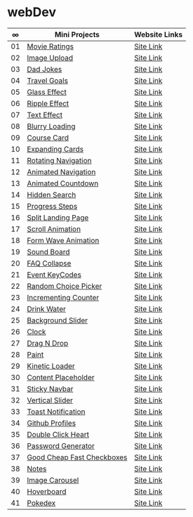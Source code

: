 # webDev

|  ∞  | Mini Projects                                                                                                     | Website Links                                              |
| :-: | ----------------------------------------------------------------------------------------------------------------- | ---------------------------------------------------------- |
| 01  | [Movie Ratings](https://github.com/abdullahtabish/webDev/tree/main/Movie%20Ratings)                               | [Site Link](https://count-movieratings.netlify.app/)       |
| 02  | [Image Upload](https://github.com/abdullahtabish/webDev/tree/main/Image%20Upload)                                 | [Site Link](https://count-imageupload.herokuapp.com/)      |
| 03  | [Dad Jokes](https://github.com/abdullahtabish/webDev/tree/main/Dad%20Jokes)                                       | [Site Link](https://count-dadjokes.netlify.app/)           |
| 04  | [Travel Goals](https://github.com/abdullahtabish/webDev/tree/main/Travel%20Goals)                                 | [Site Link](https://count-travelgoals.netlify.app/)        |
| 05  | [Glass Effect](https://github.com/abdullahtabish/webDev/tree/main/Glass%20Effect)                                 | [Site Link](https://count-glasseffect.netlify.app/)        |
| 06  | [Ripple Effect](https://github.com/abdullahtabish/webDev/tree/main/Ripple%20Effect)                               | [Site Link](https://count-rippleeffect.netlify.app/)       |
| 07  | [Text Effect](https://github.com/abdullahtabish/webDev/tree/main/Text%20Effect)                                   | [Site Link](https://count-texteffect.netlify.app/)         |
| 08  | [Blurry Loading](https://github.com/abdullahtabish/webDev/tree/main/Blurry%20Loading)                             | [Site Link](https://count-blurryloading.netlify.app/)      |
| 09  | [Course Card](https://github.com/abdullahtabish/webDev/tree/main/Course%20Card)                                   | [Site Link](https://count-coursecard.netlify.app/)         |
| 10  | [Expanding Cards](https://github.com/abdullahtabish/webDev/tree/main/Expanding%20Cards)                           | [Site Link](https://count-expandingcards.netlify.app/)     |
| 11  | [Rotating Navigation](https://github.com/abdullahtabish/webDev/tree/main/Rotating%20Navigation)                   | [Site Link](https://count-chartreuxcat.netlify.app/)       |
| 12  | [Animated Navigation](https://github.com/abdullahtabish/webDev/tree/main/Animated%20Navigation)                   | [Site Link](https://count-animatednavigation.netlify.app/) |
| 13  | [Animated Countdown](https://github.com/abdullahtabish/webDev/tree/main/Animated%20Countdown)                     | [Site Link](https://count-animatedcountdown.netlify.app/)  |
| 14  | [Hidden Search](https://github.com/abdullahtabish/webDev/tree/main/Hidden%20Search)                               | [Site Link](https://count-hiddensearch.netlify.app/)       |
| 15  | [Progress Steps](https://github.com/abdullahtabish/webDev/tree/main/Progress%20Steps)                             | [Site Link](https://count-progresssteps.netlify.app/)      |
| 16  | [Split Landing Page](https://github.com/abdullahtabish/webDev/tree/main/Split%20Landing%20Page)                   | [Site Link](https://count-splitlandingpage.netlify.app/)   |
| 17  | [Scroll Animation](https://github.com/abdullahtabish/webDev/tree/main/Scroll%20Animation)                         | [Site Link](https://count-scrollanimation.netlify.app/)    |
| 18  | [Form Wave Animation](https://github.com/abdullahtabish/webDev/tree/main/Form%20Wave)                             | [Site Link](https://count-formwave.netlify.app/)           |
| 19  | [Sound Board](https://github.com/abdullahtabish/webDev/tree/main/Sound%20Board)                                   | [Site Link](https://count-soundboard.netlify.app/)         |
| 20  | [FAQ Collapse](https://github.com/abdullahtabish/webDev/tree/main/FAQ%20Collapse)                                 | [Site Link](https://count-faqcollapse.netlify.app/)        |
| 21  | [Event KeyCodes](https://github.com/abdullahtabish/webDev/tree/main/Event%20KeyCodes)                             | [Site Link](https://count-eventkeycodes.netlify.app/)      |
| 22  | [Random Choice Picker](https://github.com/abdullahtabish/webDev/tree/main/Random%20Choice%20Picker)               | [Site Link](https://count-randomchoicepicker.netlify.app/) |
| 23  | [Incrementing Counter](https://github.com/abdullahtabish/webDev/tree/main/Incrementing%20Counter)                 | [Site Link](https://count-incrementcounter.netlify.app/)   |
| 24  | [Drink Water](https://github.com/abdullahtabish/webDev/tree/main/Drink%20Water)                                   | [Site Link](https://count-drinkwater.netlify.app/)         |
| 25  | [Background Slider](https://github.com/abdullahtabish/webDev/tree/main/Background%20Slider)                       | [Site Link](https://count-backgroundslider.netlify.app/)   |
| 26  | [Clock](https://github.com/abdullahtabish/webDev/tree/main/Clock)                                                 | [Site Link](https://count-themeclock.netlify.app/)         |
| 27  | [Drag N Drop](https://github.com/abdullahtabish/webDev/tree/main/Drag%20N%20Drop)                                 | [Site Link](https://count-dragndrop.netlify.app/)          |
| 28  | [Paint](https://github.com/abdullahtabish/webDev/tree/main/Paint)                                                 | [Site Link](https://count-paint.netlify.app/)              |
| 29  | [Kinetic Loader](https://github.com/abdullahtabish/webDev/tree/main/Kinetic%20Loader)                             | [Site Link](https://count-kineticloader.netlify.app/)      |
| 30  | [Content Placeholder](https://github.com/abdullahtabish/webDev/tree/main/Content%20Placeholder)                   | [Site Link](https://count-contentplaceholder.netlify.app/) |
| 31  | [Sticky Navbar](https://github.com/abdullahtabish/webDev/tree/main/Sticky%20Navbar)                               | [Site Link](https://count-stickynavbar.netlify.app/)       |
| 32  | [Vertical Slider](https://github.com/abdullahtabish/webDev/tree/main/Vertical%20Slider)                           | [Site Link](https://count-verticalslider.netlify.app/)     |
| 33  | [Toast Notification](https://github.com/abdullahtabish/webDev/tree/main/Toast%20Notification)                     | [Site Link](https://count-toastnotification.netlify.app/)  |
| 34  | [Github Profiles](https://github.com/abdullahtabish/webDev/tree/main/Github%20Profiles)                           | [Site Link](https://count-githubprofiles.netlify.app/)     |
| 35  | [Double Click Heart](https://github.com/abdullahtabish/webDev/tree/main/Double%20Click%20Heart)                   | [Site Link](https://count-doubleclickheart.netlify.app/)   |
| 36  | [Password Generator](https://github.com/abdullahtabish/webDev/tree/main/Password%20Generator)                     | [Site Link](https://count-passwordgenerator.netlify.app/)  |
| 37  | [Good Cheap Fast Checkboxes](https://github.com/abdullahtabish/webDev/tree/main/Good%20Cheap%20Fast%20Checkboxes) | [Site Link](https://count-checkboxes.netlify.app/)         |
| 38  | [Notes](https://github.com/abdullahtabish/webDev/tree/main/Notes)                                                 | [Site Link](https://count-notes.netlify.app/)              |
| 39  | [Image Carousel](https://github.com/abdullahtabish/webDev/tree/main/Image%20Carousel)                             | [Site Link](https://count-imagecarousel.netlify.app/)      |
| 40  | [Hoverboard](https://github.com/abdullahtabish/webDev/tree/main/Hoverboard)                                       | [Site Link](https://count-hoverboard.netlify.app/)         |
| 41  | [Pokedex](https://github.com/abdullahtabish/webDev/tree/main/Pokedex)                                             | [Site Link](https://count-pokedex.netlify.app/)            |
